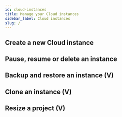 ```yaml
---
id: cloud-instances
title: Manage your Cloud instances
sidebar_label: Cloud instances
slug: /
---
```


## Create a new Cloud instance
## Pause, resume or delete an instance
## Backup and restore an instance (V)
## Clone an instance (V)
## Resize a project (V)
